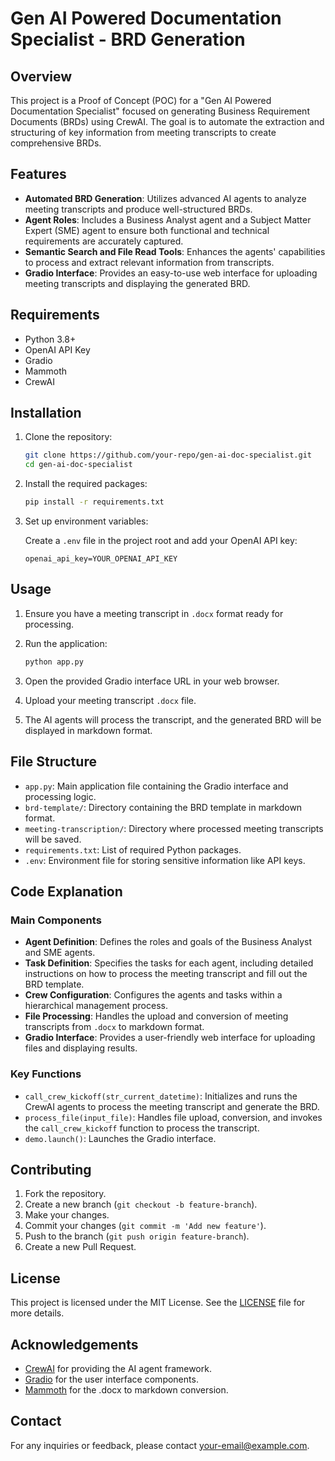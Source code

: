 # Gen AI Powered Documentation Specialist - BRD Generation

## Overview

This project is a Proof of Concept (POC) for a "Gen AI Powered Documentation Specialist" focused on generating Business Requirement Documents (BRDs) using CrewAI. The goal is to automate the extraction and structuring of key information from meeting transcripts to create comprehensive BRDs.

## Features

- **Automated BRD Generation**: Utilizes advanced AI agents to analyze meeting transcripts and produce well-structured BRDs.
- **Agent Roles**: Includes a Business Analyst agent and a Subject Matter Expert (SME) agent to ensure both functional and technical requirements are accurately captured.
- **Semantic Search and File Read Tools**: Enhances the agents' capabilities to process and extract relevant information from transcripts.
- **Gradio Interface**: Provides an easy-to-use web interface for uploading meeting transcripts and displaying the generated BRD.

## Requirements

- Python 3.8+
- OpenAI API Key
- Gradio
- Mammoth
- CrewAI

## Installation

1. Clone the repository:

    ```bash
    git clone https://github.com/your-repo/gen-ai-doc-specialist.git
    cd gen-ai-doc-specialist
    ```

2. Install the required packages:

    ```bash
    pip install -r requirements.txt
    ```

3. Set up environment variables:

    Create a `.env` file in the project root and add your OpenAI API key:

    ```
    openai_api_key=YOUR_OPENAI_API_KEY
    ```

## Usage

1. Ensure you have a meeting transcript in `.docx` format ready for processing.

2. Run the application:

    ```bash
    python app.py
    ```

3. Open the provided Gradio interface URL in your web browser.

4. Upload your meeting transcript `.docx` file.

5. The AI agents will process the transcript, and the generated BRD will be displayed in markdown format.

## File Structure

- `app.py`: Main application file containing the Gradio interface and processing logic.
- `brd-template/`: Directory containing the BRD template in markdown format.
- `meeting-transcription/`: Directory where processed meeting transcripts will be saved.
- `requirements.txt`: List of required Python packages.
- `.env`: Environment file for storing sensitive information like API keys.

## Code Explanation

### Main Components

- **Agent Definition**: Defines the roles and goals of the Business Analyst and SME agents.
- **Task Definition**: Specifies the tasks for each agent, including detailed instructions on how to process the meeting transcript and fill out the BRD template.
- **Crew Configuration**: Configures the agents and tasks within a hierarchical management process.
- **File Processing**: Handles the upload and conversion of meeting transcripts from `.docx` to markdown format.
- **Gradio Interface**: Provides a user-friendly web interface for uploading files and displaying results.

### Key Functions

- `call_crew_kickoff(str_current_datetime)`: Initializes and runs the CrewAI agents to process the meeting transcript and generate the BRD.
- `process_file(input_file)`: Handles file upload, conversion, and invokes the `call_crew_kickoff` function to process the transcript.
- `demo.launch()`: Launches the Gradio interface.

## Contributing

1. Fork the repository.
2. Create a new branch (`git checkout -b feature-branch`).
3. Make your changes.
4. Commit your changes (`git commit -m 'Add new feature'`).
5. Push to the branch (`git push origin feature-branch`).
6. Create a new Pull Request.

## License

This project is licensed under the MIT License. See the [LICENSE](LICENSE) file for more details.

## Acknowledgements

- [CrewAI](https://crew.ai/) for providing the AI agent framework.
- [Gradio](https://gradio.app/) for the user interface components.
- [Mammoth](https://github.com/mwilliamson/mammoth) for the .docx to markdown conversion.

## Contact

For any inquiries or feedback, please contact [your-email@example.com](mailto:your-email@example.com).
